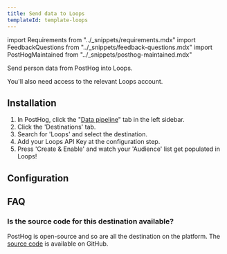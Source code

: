 ```yaml
---
title: Send data to Loops
templateId: template-loops
---
```


import Requirements from "../_snippets/requirements.mdx"
import FeedbackQuestions from "../_snippets/feedback-questions.mdx"
import PostHogMaintained from "../_snippets/posthog-maintained.mdx"

Send person data from PostHog into Loops.

<Requirements />

You'll also need access to the relevant Loops account.

## Installation

1. In PostHog, click the "[Data pipeline](https://us.posthog.com/pipeline/overview)" tab in the left sidebar.
2. Click the 'Destinations' tab.
3. Search for 'Loops' and select the destination.
4. Add your Loops API Key at the configuration step.
5. Press 'Create & Enable' and watch your 'Audience' list get populated in Loops!

## Configuration

<TemplateParameters />

## FAQ

### Is the source code for this destination available?

PostHog is open-source and so are all the destination on the platform. The [source code](https://github.com/PostHog/posthog/blob/master/posthog/cdp/templates/loops/template_loops.py) is available on GitHub.

<PostHogMaintained />

<FeedbackQuestions />
